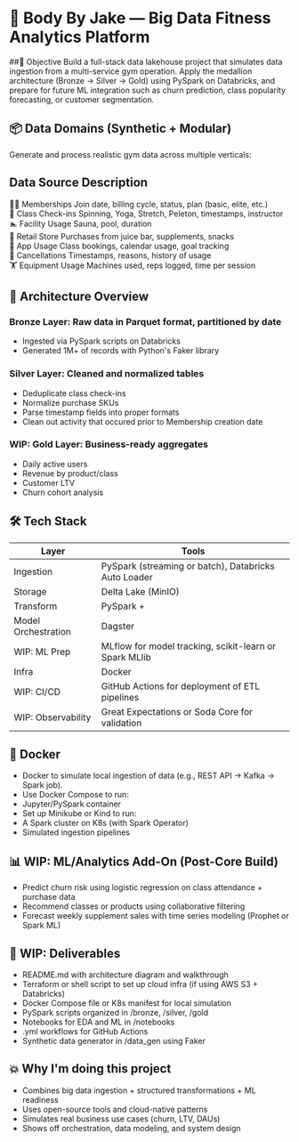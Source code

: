 
# 💪 Body By Jake — Big Data Fitness Analytics Platform

##🎯 Objective
Build a full-stack data lakehouse project that simulates data ingestion from a multi-service gym operation. Apply the medallion architecture (Bronze → Silver → Gold) using PySpark on Databricks, and prepare for future ML integration such as churn prediction, class popularity forecasting, or customer segmentation.

## 📦 Data Domains (Synthetic + Modular)
Generate and process realistic gym data across multiple verticals:

## Data Source	Description
🧑‍💼 Memberships	Join date, billing cycle, status, plan (basic, elite, etc.) <br>
🧘 Class Check-ins	Spinning, Yoga, Stretch, Peleton, timestamps, instructor <br>
🏊 Facility Usage	Sauna, pool, duration <br>
🥤 Retail Store	Purchases from juice bar, supplements, snacks <br>
💬 App Usage	Class bookings, calendar usage, goal tracking <br>
🚫 Cancellations	Timestamps, reasons, history of usage <br>
🏋️ Equipment Usage	Machines used, reps logged, time per session <br>

## 🧱 Architecture Overview
### Bronze Layer: Raw data in Parquet format, partitioned by date <br>
- Ingested via PySpark scripts on Databricks
- Generated 1M+ of records with Python's Faker library

### Silver Layer: Cleaned and normalized tables <br>
- Deduplicate class check-ins
- Normalize purchase SKUs
- Parse timestamp fields into proper formats
- Clean out activity that occured prior to Membership creation date

### WIP: Gold Layer: Business-ready aggregates <br>
- Daily active users
- Revenue by product/class
- Customer LTV
- Churn cohort analysis

## 🛠️ Tech Stack <br>

| Layer         | Tools                                                                 |
|---------------|-----------------------------------------------------------------------|
| Ingestion     | PySpark (streaming or batch), Databricks Auto Loader                 |
| Storage       | Delta Lake (MinIO)                                                   |
| Transform     | PySpark +                                                            |
| Model Orchestration | Dagster                                                        |
| WIP: ML Prep  | MLflow for model tracking, scikit-learn or Spark MLlib               |
| Infra         | Docker                                                               |
| WIP: CI/CD         | GitHub Actions for deployment of ETL pipelines                  |
| WIP: Observability | Great Expectations or Soda Core for validation                  |


## 🐳 Docker <br>
- Docker to simulate local ingestion of data (e.g., REST API → Kafka → Spark job).
- Use Docker Compose to run:
- Jupyter/PySpark container
- Set up Minikube or Kind to run:
- A Spark cluster on K8s (with Spark Operator)
- Simulated ingestion pipelines

## 📊 WIP: ML/Analytics Add-On (Post-Core Build) <br>
- Predict churn risk using logistic regression on class attendance + purchase data
- Recommend classes or products using collaborative filtering
- Forecast weekly supplement sales with time series modeling (Prophet or Spark ML)

## 📝 WIP: Deliverables <br>
- README.md with architecture diagram and walkthrough
- Terraform or shell script to set up cloud infra (if using AWS S3 + Databricks)
- Docker Compose file or K8s manifest for local simulation
- PySpark scripts organized in /bronze, /silver, /gold
- Notebooks for EDA and ML in /notebooks
- .yml workflows for GitHub Actions
- Synthetic data generator in /data_gen using Faker

## 💥 Why I'm doing this project <br>
- Combines big data ingestion + structured transformations + ML readiness
- Uses open-source tools and cloud-native patterns
- Simulates real business use cases (churn, LTV, DAUs)
- Shows off orchestration, data modeling, and system design